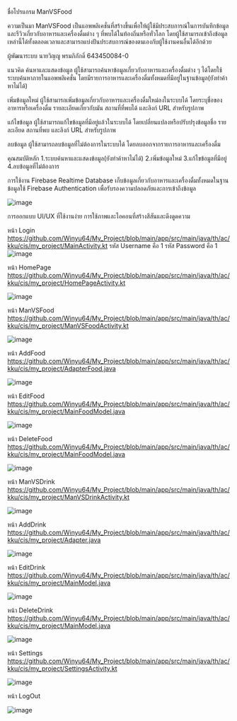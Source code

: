 ชื่อโปรแกรม ManVSFood

ความเป็นมา ManVSFood เป็นแอพพลิเคชั่นที่สร้างขึ้นเพื่อให้ผู้ใช้มีประสบการณ์ในการบันทึกข้อมูล และรีวิวเกี่ยวกับอาหารและเครื่องดื่มต่าง ๆ ที่พบได้ในท้องถิ่นหรือทั่วโลก 
โดยผู้ใช้สามารถเข้าถึงข้อมูลเหล่านี้ได้ทั้งตลอดเวลาและสามารถแบ่งปันประสบการณ์ของตนเองกับผู้ใช้งานคนอื่นได้อีกด้วย

ผู้พัฒนาระบบ  นายวิญญู พรมภิภักดิ์ 643450084-0

แนวคิด ค้นหาและแสดงข้อมูล ผู้ใช้สามารถค้นหาข้อมูลเกี่ยวกับอาหารและเครื่องดื่มต่าง ๆ ได้โดยใช้ระบบค้นหาภายในแอพพลิเคชั่น โดยมีรายการอาหารและเครื่องดื่มทั้งหมดที่มีอยู่ในฐานข้อมูล(ยังทำค้าหาไม่ได้)

เพิ่มข้อมูลใหม่ ผู้ใช้สามารถเพิ่มข้อมูลเกี่ยวกับอาหารและเครื่องดื่มใหม่ลงในระบบได้ โดยระบุชื่อของอาหารหรือเครื่องดื่ม รายละเอียดเกี่ยวกับมัน สถานที่ที่พบได้ และลิงก์ URL สำหรับรูปภาพ

แก้ไขข้อมูล ผู้ใช้สามารถแก้ไขข้อมูลที่มีอยู่แล้วในระบบได้ โดยเปลี่ยนแปลงหรือปรับปรุงข้อมูลชื่อ รายละเอียด สถานที่พบ และลิงก์ URL สำหรับรูปภาพ

ลบข้อมูล ผู้ใช้สามารถลบข้อมูลที่ไม่ต้องการในระบบได้ โดยลบออกจากรายการอาหารและเครื่องดื่ม

คุณสมบัติหลัก
1.ระบบค้นหาและแสดงข้อมูล(ยังทำค้าหาไม่ได้)
2.เพิ่มข้อมูลใหม่
3.แก้ไขข้อมูลที่มีอยู่
4.ลบข้อมูลที่ไม่ต้องการ

การใช้งาน Firebase Realtime Database เก็บข้อมูลเกี่ยวกับอาหารและเครื่องดื่มทั้งหมดในฐานข้อมูลใช้ Firebase Authentication เพื่อรับรองความปลอดภัยและการเข้าถึงข้อมูล

![image](https://github.com/Winyu64/My_Project/assets/96216528/16f866d2-1076-4930-9fff-a256d61da726)

การออกแบบ UI/UX ที่ใช้งานง่าย
การใช้ภาพและไอคอนที่สร้างสีสันและดึงดูดความ

หน้า Login 
https://github.com/Winyu64/My_Project/blob/main/app/src/main/java/th/ac/kku/cis/my_project/MainActivity.kt
รหัส Username คือ 1
รหัส Password คือ 1
![image](https://github.com/Winyu64/My_Project/assets/96216528/0d51dd6d-9e05-4dac-a9db-9ab7c1d7af8a)


หน้า HomePage 
https://github.com/Winyu64/My_Project/blob/main/app/src/main/java/th/ac/kku/cis/my_project/HomePageActivity.kt

![image](https://github.com/Winyu64/My_Project/assets/96216528/dfbb67c1-45d0-4046-8ff4-6250998afc9b)


หน้า ManVSFood 
https://github.com/Winyu64/My_Project/blob/main/app/src/main/java/th/ac/kku/cis/my_project/ManVSFoodActivity.kt

![image](https://github.com/Winyu64/My_Project/assets/96216528/aeb681f6-b636-44f5-b5b4-c9fb5d811e28)


หน้า AddFood 
https://github.com/Winyu64/My_Project/blob/main/app/src/main/java/th/ac/kku/cis/my_project/AdapterFood.java

![image](https://github.com/Winyu64/My_Project/assets/96216528/83bcd307-c26f-4573-a8fc-7c289abcfb98)


หน้า EditFood 
https://github.com/Winyu64/My_Project/blob/main/app/src/main/java/th/ac/kku/cis/my_project/MainFoodModel.java

![image](https://github.com/Winyu64/My_Project/assets/96216528/1d73974c-a46f-45bc-8067-9ff2d3345def)


หน้า DeleteFood 
https://github.com/Winyu64/My_Project/blob/main/app/src/main/java/th/ac/kku/cis/my_project/MainFoodModel.java

![image](https://github.com/Winyu64/My_Project/assets/96216528/4014f2fb-f671-45d3-9e56-f2738411e03c)


หน้า ManVSDrink
https://github.com/Winyu64/My_Project/blob/main/app/src/main/java/th/ac/kku/cis/my_project/ManVSDrinkActivity.kt

![image](https://github.com/Winyu64/My_Project/assets/96216528/d7285177-c0c6-47b2-bb1c-4557d8500679)


หน้า AddDrink
https://github.com/Winyu64/My_Project/blob/main/app/src/main/java/th/ac/kku/cis/my_project/Adapter.java

![image](https://github.com/Winyu64/My_Project/assets/96216528/9fea1029-8c83-4adc-a370-a63fd103b50a)


หน้า EditDrink
https://github.com/Winyu64/My_Project/blob/main/app/src/main/java/th/ac/kku/cis/my_project/MainModel.java

![image](https://github.com/Winyu64/My_Project/assets/96216528/14b867f7-d879-4224-8575-5cc6fc7a2f43)


หน้า DeleteDrink
https://github.com/Winyu64/My_Project/blob/main/app/src/main/java/th/ac/kku/cis/my_project/MainModel.java

![image](https://github.com/Winyu64/My_Project/assets/96216528/f24e9184-d10c-497d-b23a-0dd88923e78f)


หน้า Settings
https://github.com/Winyu64/My_Project/blob/main/app/src/main/java/th/ac/kku/cis/my_project/SettingsActivity.kt

![image](https://github.com/Winyu64/My_Project/assets/96216528/5705dc0a-a321-4065-a936-49d9bf376ef1)


หน้า LogOut

![image](https://github.com/Winyu64/My_Project/assets/96216528/f5f1d3a6-a6c1-4bb3-95b9-5e07575294fd)

